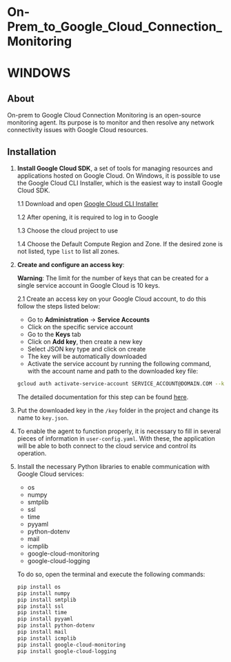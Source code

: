 # On-Prem_to_Google_Cloud_Connection_Monitoring


# WINDOWS

## About

On-prem to Google Cloud Connection Monitoring is an open-source monitoring agent. Its purpose is to monitor and then resolve any network connectivity issues with Google Cloud resources.

## Installation

1. **Install Google Cloud SDK**, a set of tools for managing resources and applications hosted on Google Cloud. On Windows, it is possible to use the Google Cloud CLI Installer, which is the easiest way to install Google Cloud SDK.

    1.1 Download and open [Google Cloud CLI Installer](https://dl.google.com/dl/cloudsdk/channels/rapid/GoogleCloudSDKInstaller.exe)

    1.2 After opening, it is required to log in to Google

    1.3 Choose the cloud project to use

    1.4 Choose the Default Compute Region and Zone. If the desired zone is not listed, type `list` to list all zones.

2. **Create and configure an access key**:

    **Warning**: The limit for the number of keys that can be created for a single service account in Google Cloud is 10 keys.

    2.1 Create an access key on your Google Cloud account, to do this follow the steps listed below:

    - Go to **Administration** -> **Service Accounts**
    - Click on the specific service account
    - Go to the **Keys** tab
    - Click on **Add key**, then create a new key
    - Select JSON key type and click on create
    - The key will be automatically downloaded
    - Activate the service account by running the following command, with the account name and path to the downloaded key file:
    
    ```bash
    gcloud auth activate-service-account SERVICE_ACCOUNT@DOMAIN.COM --key-file=/path/key.json
    ```

    The detailed documentation for this step can be found [here](https://cloud.google.com/sdk/gcloud/reference/auth/activate-service-account).

3. Put the downloaded key in the `/key` folder in the project and change its name to `key.json`.

4. To enable the agent to function properly, it is necessary to fill in several pieces of information in `user-config.yaml`. With these, the application will be able to both connect to the cloud service and control its operation.

5. Install the necessary Python libraries to enable communication with Google Cloud services:

    - os
    - numpy
    - smtplib
    - ssl
    - time
    - pyyaml
    - python-dotenv
    - mail
    - icmplib
    - google-cloud-monitoring
    - google-cloud-logging

    To do so, open the terminal and execute the following commands:

    ```bash
    pip install os
    pip install numpy
    pip install smtplib
    pip install ssl
    pip install time
    pip install pyyaml
    pip install python-dotenv
    pip install mail
    pip install icmplib
    pip install google-cloud-monitoring
    pip install google-cloud-logging
    ```
```
